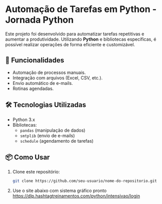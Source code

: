 # Automação de Tarefas em Python - Jornada Python

Este projeto foi desenvolvido para automatizar tarefas repetitivas e aumentar a produtividade. Utilizando **Python** e bibliotecas específicas, é possível realizar operações de forma eficiente e customizável.

## 🚀 Funcionalidades

- Automação de processos manuais.
- Integração com arquivos (Excel, CSV, etc.).
- Envio automático de e-mails.
- Rotinas agendadas.

## 🛠️ Tecnologias Utilizadas

- Python 3.x
- Bibliotecas: 
  - `pandas` (manipulação de dados)
  - `smtplib` (envio de e-mails)
  - `schedule` (agendamento de tarefas)

## 📦 Como Usar

1. Clone este repositório:
   ```bash
   git clone https://github.com/seu-usuario/nome-do-repositorio.git
2. Use o site abaixo com sistema gráfico pronto
   https://dlp.hashtagtreinamentos.com/python/intensivao/login
